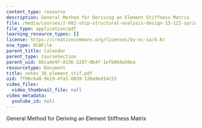 ```yaml
---
content_type: resource
description: General Method for Deriving an Element Stiffness Matrix
file: /media/courses/2-082-ship-structural-analysis-design-13-122-spring-2003/7f00c6a09e194fa58839126a9ed14c53_notes_36_element_stif.pdf
file_type: application/pdf
learning_resource_types: []
license: https://creativecommons.org/licenses/by-nc-sa/4.0/
ocw_type: OCWFile
parent_title: Calendar
parent_type: CourseSection
parent_uid: 66cade9f-8156-2287-0b4f-1efb004a50ea
resourcetype: Document
title: notes_36_element_stif.pdf
uid: 7f00c6a0-9e19-4fa5-8839-126a9ed14c53
video_files:
  video_thumbnail_file: null
video_metadata:
  youtube_id: null
---
```

General Method for Deriving an Element Stiffness Matrix